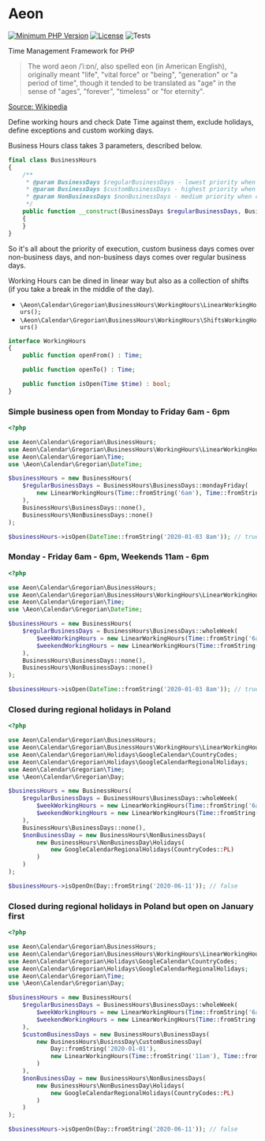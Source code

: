 # Aeon 

[![Minimum PHP Version](https://img.shields.io/badge/php-%3E%3D%207.4-8892BF.svg)](https://php.net/)
[![License](https://poser.pugx.org/aeon-php/business-hours/license)](//packagist.org/packages/aeon-php/business-hours)
![Tests](https://github.com/aeon-php/business-hours/workflows/Tests/badge.svg?branch=master)


Time Management Framework for PHP

> The word aeon /ˈiːɒn/, also spelled eon (in American English), originally meant "life", "vital force" or "being", 
> "generation" or "a period of time", though it tended to be translated as "age" in the sense of "ages", "forever", 
> "timeless" or "for eternity".

[Source: Wikipedia](https://en.wikipedia.org/wiki/Aeon) 

Define working hours and check Date Time against them, exclude holidays, 
define exceptions and custom working days. 

Business Hours class takes 3 parameters, described below. 

```php
final class BusinessHours
{
    /**
     * @param BusinessDays $regularBusinessDays - lowest priority when checking open hours, overwrites nothing
     * @param BusinessDays $customBusinessDays - highest priority when checking open hours, overwrites business days and non business days
     * @param NonBusinessDays $nonBusinessDays - medium priority when checking open hours, overwrites regular business days
     */
    public function __construct(BusinessDays $regularBusinessDays, BusinessDays $customBusinessDays, NonBusinessDays $nonBusinessDays)
    {
    }
}
``` 

So it's all about the priority of execution, custom business days comes over non-business days,
and non-business days comes over regular business days. 

Working Hours can be dined in linear way but also as a collection of shifts (if you take a break in the middle of the day).

* `\Aeon\Calendar\Gregorian\BusinessHours\WorkingHours\LinearWorkingHours();`
* `\Aeon\Calendar\Gregorian\BusinessHours\WorkingHours\ShiftsWorkingHours()`

```php
interface WorkingHours
{
    public function openFrom() : Time;

    public function openTo() : Time;

    public function isOpen(Time $time) : bool;
}
```

### Simple business open from Monday to Friday 6am - 6pm 

```php
<?php

use Aeon\Calendar\Gregorian\BusinessHours;
use Aeon\Calendar\Gregorian\BusinessHours\WorkingHours\LinearWorkingHours;
use Aeon\Calendar\Gregorian\Time;
use \Aeon\Calendar\Gregorian\DateTime;

$businessHours = new BusinessHours(
    $regularBusinessDays = BusinessHours\BusinessDays::mondayFriday(
        new LinearWorkingHours(Time::fromString('6am'), Time::fromString('6pm'))
    ),
    BusinessHours\BusinessDays::none(),
    BusinessHours\NonBusinessDays::none()
);

$businessHours->isOpen(DateTime::fromString('2020-01-03 8am')); // true
```

### Monday - Friday 6am - 6pm, Weekends 11am - 6pm 

```php
<?php

use Aeon\Calendar\Gregorian\BusinessHours;
use Aeon\Calendar\Gregorian\BusinessHours\WorkingHours\LinearWorkingHours;
use Aeon\Calendar\Gregorian\Time;
use \Aeon\Calendar\Gregorian\DateTime;

$businessHours = new BusinessHours(
    $regularBusinessDays = BusinessHours\BusinessDays::wholeWeek(
        $weekWorkingHours = new LinearWorkingHours(Time::fromString('6am'), Time::fromString('6pm')),
        $weekendWorkingHours = new LinearWorkingHours(Time::fromString('11am'), Time::fromString('6pm'))
    ),
    BusinessHours\BusinessDays::none(),
    BusinessHours\NonBusinessDays::none()
);

$businessHours->isOpen(DateTime::fromString('2020-01-03 8am')); // true
```
### Closed during regional holidays in Poland

```php
<?php

use Aeon\Calendar\Gregorian\BusinessHours;
use Aeon\Calendar\Gregorian\BusinessHours\WorkingHours\LinearWorkingHours;
use Aeon\Calendar\Gregorian\Holidays\GoogleCalendar\CountryCodes;
use Aeon\Calendar\Gregorian\Holidays\GoogleCalendarRegionalHolidays;
use Aeon\Calendar\Gregorian\Time;
use \Aeon\Calendar\Gregorian\Day;

$businessHours = new BusinessHours(
    $regularBusinessDays = BusinessHours\BusinessDays::wholeWeek(
        $weekWorkingHours = new LinearWorkingHours(Time::fromString('6am'), Time::fromString('6pm')),
        $weekendWorkingHours = new LinearWorkingHours(Time::fromString('11am'), Time::fromString('6pm'))
    ),
    BusinessHours\BusinessDays::none(),
    $nonBusinessDay = new BusinessHours\NonBusinessDays(
        new BusinessHours\NonBusinessDay\Holidays(
            new GoogleCalendarRegionalHolidays(CountryCodes::PL)
        )
    )
);

$businessHours->isOpenOn(Day::fromString('2020-06-11')); // false
```

### Closed during regional holidays in Poland but open on January first

```php
<?php

use Aeon\Calendar\Gregorian\BusinessHours;
use Aeon\Calendar\Gregorian\BusinessHours\WorkingHours\LinearWorkingHours;
use Aeon\Calendar\Gregorian\Holidays\GoogleCalendar\CountryCodes;
use Aeon\Calendar\Gregorian\Holidays\GoogleCalendarRegionalHolidays;
use Aeon\Calendar\Gregorian\Time;
use \Aeon\Calendar\Gregorian\Day;

$businessHours = new BusinessHours(
    $regularBusinessDays = BusinessHours\BusinessDays::wholeWeek(
        $weekWorkingHours = new LinearWorkingHours(Time::fromString('6am'), Time::fromString('6pm')),
        $weekendWorkingHours = new LinearWorkingHours(Time::fromString('11am'), Time::fromString('6pm'))
    ),
    $customBusinessDays = new BusinessHours\BusinessDays(
        new BusinessHours\BusinssDay\CustomBusinessDay(
            Day::fromString('2020-01-01'),
            new LinearWorkingHours(Time::fromString('11am'), Time::fromString('3pm'))
        )
    ),
    $nonBusinessDay = new BusinessHours\NonBusinessDays(
        new BusinessHours\NonBusinessDay\Holidays(
            new GoogleCalendarRegionalHolidays(CountryCodes::PL)
        )
    )
);

$businessHours->isOpenOn(Day::fromString('2020-06-11')); // false
```